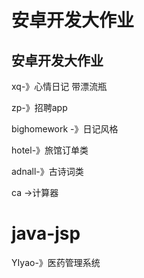 # 安卓开发大作业 

## 安卓开发大作业 

xq-》心情日记 带漂流瓶

zp-》招聘app

bighomework -》日记风格

hotel-》旅馆订单类

adnall-》古诗词类

ca ->计算器

# java-jsp

YIyao-》医药管理系统

